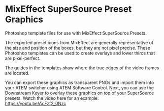 # MixEffect SuperSource Preset Graphics

Photoshop template files for use with MixEffect SuperSource Presets.

The exported preset icons from MixEffect are generally representative of the size and position of the boxes, but they are not pixel precise. These Photoshop templates can be used to create overlays and lower thirds that are pixel-perfect.

The guides in the templates show where the true edges of the video frames are located.

You can export these graphics as transparent PNGs and import them into your ATEM switcher using ATEM Software Control. Next, you can use the Downstream Keyer to overlay these graphics on top of your SuperSource presets. Watch the video here for an example: https://youtu.be/AcFzf2_0Nzc
